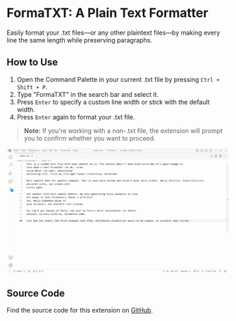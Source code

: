 # FormaTXT: A Plain Text Formatter
Easily format your .txt files—or any other plaintext files—by making every line the same length while preserving paragraphs.

## How to Use
1. Open the Command Palette in your current .txt file by pressing `Ctrl + Shift + P`.
2. Type "FormaTXT" in the search bar and select it.
3. Press `Enter` to specify a custom line width or stick with the default width.
4. Press `Enter` again to format your .txt file.

> **Note:** If you're working with a non-.txt file, the extension will prompt you to confirm whether you want to proceed.

![Demo GIF](demo.gif)

## Source Code
Find the source code for this extension on [GitHub](https://github.com/Q1CHENL/formatxt-vsce).
